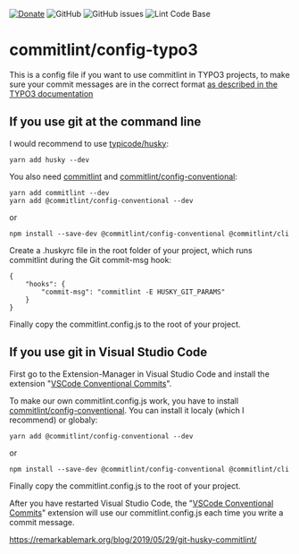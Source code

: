 [![Donate](https://img.shields.io/badge/Donate-PayPal-green.svg)](https://PayPal.me/SvenKalbhenn)
![GitHub](https://img.shields.io/github/license/Starraider/commitlint_config-typo3)
![GitHub issues](https://img.shields.io/github/issues/Starraider/commitlint_config-typo3)
![Lint Code Base](https://github.com/Starraider/commitlint_config-typo3/workflows/Lint%20Code%20Base/badge.svg)

# commitlint/config-typo3

This is a config file if you want to use commitlint in TYPO3 projects, to make sure your commit messages are in the correct format [as described in the TYPO3 documentation](https://docs.typo3.org/m/typo3/guide-contributionworkflow/master/en-us/Appendix/CommitMessage.html)


## If you use git at the command line

I would recommend to use [typicode/husky](https://github.com/typicode/husky):

    yarn add husky --dev

You also need [commitlint](https://github.com/conventional-changelog/commitlint) and [commitlint/config-conventional](https://github.com/conventional-changelog/commitlint/tree/master/%40commitlint/config-conventional):

    yarn add commitlint --dev
    yarn add @commitlint/config-conventional --dev

or

    npm install --save-dev @commitlint/config-conventional @commitlint/cli

Create a .huskyrc file in the root folder of your project, which runs commitlint during the Git commit-msg hook:

    {
        "hooks": {
            "commit-msg": "commitlint -E HUSKY_GIT_PARAMS"
        }
    }

Finally copy the commitlint.config.js to the root of your project.

## If you use git in Visual Studio Code

First go to the Extension-Manager in Visual Studio Code and install the extension "[VSCode Conventional Commits](https://github.com/vivaxy/vscode-conventional-commits)".

To make our own commitlint.config.js work, you have to install [commitlint/config-conventional](https://github.com/conventional-changelog/commitlint/tree/master/%40commitlint/config-conventional).
You can install it localy (which I recommend) or globaly:

    yarn add @commitlint/config-conventional --dev

or

    npm install --save-dev @commitlint/config-conventional @commitlint/cli

Finally copy the commitlint.config.js to the root of your project.

After you have restarted Visual Studio Code, the "[VSCode Conventional Commits](https://github.com/vivaxy/vscode-conventional-commits)" extension will use our commitlint.config.js each time you write a commit message.

https://remarkablemark.org/blog/2019/05/29/git-husky-commitlint/
